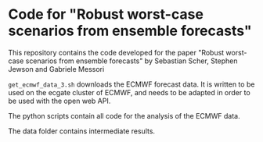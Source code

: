 # Code for "Robust worst-case scenarios from ensemble forecasts"

This repository contains the code developed for the paper "Robust worst-case scenarios from ensemble forecasts"
by Sebastian Scher, Stephen Jewson and Gabriele Messori

`get_ecmwf_data_3.sh` downloads the ECMWF forecast data. It is written to 
be used on the ecgate cluster of ECMWF, and needs to be adapted in order
to be used with the open web API.

The python scripts contain all code for the analysis of the ECMWF data.

The data folder contains intermediate results.

